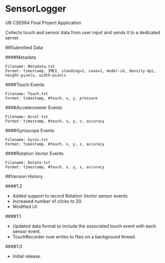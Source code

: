 SensorLogger
============
UB CSE664 Final Project Application 

Collects touch and sensor data from user input and sends it to a dedicated server.



##Submitted Data

####Metadata
```
Filename: Metadata.txt
Format: timestamp, IMEI, standing=1, case=1, model-id, density-dpi, height-pixels, width-pixels
```

####Touch Events
```
Filename: Touch.txt
Format: timestamp, #touch, x, y, pressure
```

####Accelerometer Events
```
Filename: Accel.txt
Format: timestamp, #touch, x, y, z, accuracy
```

####Gyroscope Events
```
Filename: Gyros.txt
Format: timestamp, #touch, x, y, z, accuracy
```

####Rotation Vector Events
```
Filename: Rotate.txt
Format: timestamp, #touch, x, y, z, accuracy
```



##Version History

####1.2
- Added support to record Rotation Vector sensor events.
- Increased number of clicks to 20.
- Modified UI.

####1.1
- Updated data format to include the associated touch event with each sensor event.
- TouchRecorder now writes to files on a background thread.

####1.0
- Initial release.

